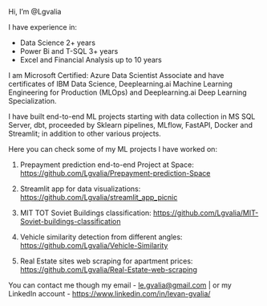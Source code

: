 Hi, I’m @Lgvalia

I have experience in:
- Data Science 2+ years 
- Power Bi and T-SQL 3+ years
- Excel and Financial Analysis up to 10 years


I am Microsoft Certified: Azure Data Scientist Associate and have certificates of IBM Data Science, Deeplearning.ai Machine Learning Engineering for Production (MLOps) and Deeplearning.ai Deep Learning Specialization.

I have built end-to-end ML projects starting with data collection in MS SQL Server, dbt, proceeded by Sklearn pipelines, MLflow, FastAPI, Docker and Streamlit; in addition to other various projects.


Here you can check some of my ML projects I have worked on:

1. Prepayment prediction end-to-end Project at Space:
https://github.com/Lgvalia/Prepayment-prediction-Space

2. Streamlit app for data visualizations:
https://github.com/Lgvalia/streamlit_app_picnic

3. MIT TOT Soviet Buildings classification:
https://github.com/Lgvalia/MIT-Soviet-buildings-classification

4. Vehicle similarity detection from different angles:
https://github.com/Lgvalia/Vehicle-Similarity

5. Real Estate sites web scraping for apartment prices:
https://github.com/Lgvalia/Real-Estate-web-scraping



You can contact me though my email - le.gvalia@gmail.com
 | or my LinkedIn account - https://www.linkedin.com/in/levan-gvalia/

<!---
Lgvalia/Lgvalia is a ✨ special ✨ repository because its `README.md` (this file) appears on your GitHub profile.
You can click the Preview link to take a look at your changes.
--->

